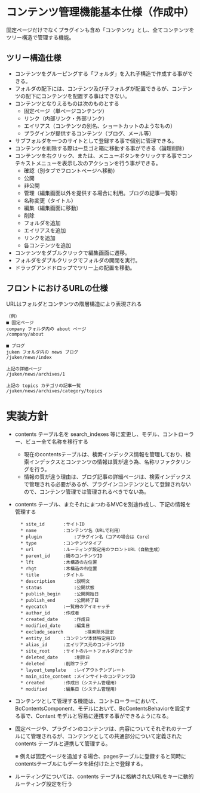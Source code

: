# コンテンツ管理機能基本仕様（作成中）

固定ページだけでなくプラグインも含め「コンテンツ」とし、全てコンテンツをツリー構造で管理する機能。

## ツリー構造仕様
- コンテンツをグルーピングする「フォルダ」を入れ子構造で作成する事ができる。
- フォルダの配下には、コンテンツ及び子フォルダが配置できるが、コンテンツの配下にコンテンツを配置する事はできない。
- コンテンツとなりえるものは次のものとする
  - 固定ページ（単ページコンテンツ）
  - リンク（内部リンク・外部リンク）
  - エイリアス（コンテンツの別名、ショートカットのようなもの）
  - プラグインが提供するコンテンツ（ブログ、メール等）
- サブフォルダを一つのサイトとして登録する事で個別に管理できる。
- コンテンツを削除する際は一旦ゴミ箱に移動する事ができる（論理削除）
- コンテンツを右クリック、または、メニューボタンをクリックする事でコンテキストメニューを表示し次のアクションを行う事ができる。
  - 確認（別タブでフロントページへ移動）
  - 公開
  - 非公開
  - 管理（編集画面以外を提供する場合に利用。ブログの記事一覧等）
  - 名称変更（タイトル）
  - 編集（編集画面に移動）
  - 削除
  - フォルダを追加
  - エイリアスを追加
  - リンクを追加
  - 各コンテンツを追加
- コンテンツをダブルクリックで編集画面に遷移。
- フォルダをダブルクリックでフォルダの開閉を実行。
- ドラッグアンドドロップでツリー上の配置を移動。

## フロントにおけるURLの仕様
URLはフォルダとコンテンツの階層構造により表現される

    （例）
	■ 固定ページ
	company フォルダ内の about ページ
	/company/about

	■ ブログ
	juken フォルダ内の news ブログ
	/juken/news/index

	上記の詳細ページ
	/juken/news/archives/1

	上記の topics カテゴリの記事一覧
	/juken/news/archives/category/topics

# 実装方針
- contents テーブル名を search_indexes 等に変更し、モデル、コントローラー、ビュー全て名称を移行する
  - 現在のcontentsテーブルは、検索インデックス情報を管理しており、検索インデックスとコンテンツの情報は質が違う為、名称リファクタリングを行う。
  - 情報の質が違う理由は、ブログ記事の詳細ページは、検索インデックスで管理される必要があるが、プラグインコンテンツとして登録されないので、コンテンツ管理では管理されるべきでない為。
- contents テーブル、またそれにまつわるMVCを別途作成し、下記の情報を管理する

		* site_id		:サイトID
		* name			:コンテンツ名（URLで利用）
		* plugin			:プラグイン名（コアの場合は Core）
		* type			:コンテンツタイプ
		* url			:ルーティング設定用のフロントURL（自動生成）
		* parent_id		:親のコンテンツID
		* lft			:木構造の左位置
		* rhgt			:木構造の右位置
		* title			:タイトル
		* description		:説明文
		* status			:公開状態
		* publish_begin		:公開開始日
		* publish_end		:公開終了日
		* eyecatch		:一覧用のアイキャッチ
		* author_id		:作成者
		* created_date		:作成日
		* modified_date		:編集日
		* exclude_search		:検索除外設定
		* entity_id		:コンテンツ本体特定用ID
		* alias_id		:エイリアス元のコンテンツID
		* site_root		:サイトのルートフォルダかどうか
		* deleted_date		:削除日
		* deleted		:削除フラグ
		* layout_template	:レイアウトテンプレート
		* main_site_content	:メインサイトのコンテンツID
		* created		:作成日（システム管理用）
		* modified		:編集日（システム管理用）

* コンテンツとして管理する機能は、コントローラーにおいて、BcContentsComponent、モデルにおいて、BcContentsBehaviorを設定する事で、Content モデルと容易に連携する事ができるようになる。
* 固定ページや、プラグインのコンテンツは、内容についてそれぞれのテーブルにて管理されるが、コンテンツとしての共通部分について定義された contents テーブルと連携して管理する。

  ※ 例えば固定ページを追加する場合、pagesテーブルに登録すると同時にcontentsテーブルにもデータを紐付けた上で登録する。
* ルーティングについては、contents テーブルに格納されたURLをキーに動的ルーティング設定を行う






